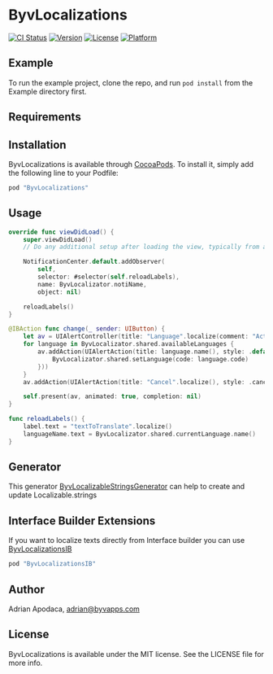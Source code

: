 # ByvLocalizations

[![CI Status](http://img.shields.io/travis/Pataluze/ByvLocalizations.svg?style=flat)](https://travis-ci.org/Pataluze/ByvLocalizations)
[![Version](https://img.shields.io/cocoapods/v/ByvLocalizations.svg?style=flat)](http://cocoapods.org/pods/ByvLocalizations)
[![License](https://img.shields.io/cocoapods/l/ByvLocalizations.svg?style=flat)](http://cocoapods.org/pods/ByvLocalizations)
[![Platform](https://img.shields.io/cocoapods/p/ByvLocalizations.svg?style=flat)](http://cocoapods.org/pods/ByvLocalizations)

## Example

To run the example project, clone the repo, and run `pod install` from the Example directory first.

## Requirements

## Installation

ByvLocalizations is available through [CocoaPods](http://cocoapods.org). To install
it, simply add the following line to your Podfile:

```ruby
pod "ByvLocalizations"
```

## Usage

```swift
override func viewDidLoad() {
    super.viewDidLoad()
    // Do any additional setup after loading the view, typically from a nib.

    NotificationCenter.default.addObserver(
        self,
        selector: #selector(self.reloadLabels),
        name: ByvLocalizator.notiName,
        object: nil)

    reloadLabels()
}

@IBAction func change(_ sender: UIButton) {
    let av = UIAlertController(title: "Language".localize(comment: "Action sheet title"), message: "Select the language you want".localize(comment: "Action sheet description"), preferredStyle: .actionSheet)
    for language in ByvLocalizator.shared.availableLanguages {
        av.addAction(UIAlertAction(title: language.name(), style: .default, handler: { (action) in
            ByvLocalizator.shared.setLanguage(code: language.code)
        }))
    }
    av.addAction(UIAlertAction(title: "Cancel".localize(), style: .cancel, handler: nil))

    self.present(av, animated: true, completion: nil)
}

func reloadLabels() {
    label.text = "textToTranslate".localize()
    languageName.text = ByvLocalizator.shared.currentLanguage.name()
}
```

## Generator

This generator [ByvLocalizableStringsGenerator](https://github.com/byvapps/ByvLocalizableStringsGenerator) can help to create and update Localizable.strings

## Interface Builder Extensions

If you want to localize texts directly from Interface builder you can use [ByvLocalizationsIB](https://github.com/byvapps/ByvLocalizationsIB)

```ruby
pod "ByvLocalizationsIB"
```

## Author

Adrian Apodaca, adrian@byvapps.com

## License

ByvLocalizations is available under the MIT license. See the LICENSE file for more info.
